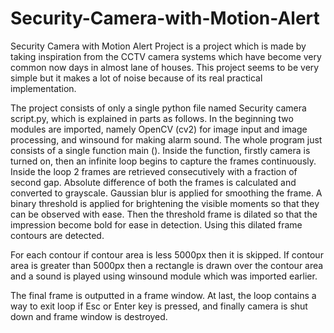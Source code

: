 # Security-Camera-with-Motion-Alert

Security Camera with Motion Alert Project is a project which is made by taking inspiration from the CCTV camera systems which have become very common now days in almost lane of houses.
This project seems to be very simple but it makes a lot of noise because of its real practical implementation. 


The project consists of only a single python file named Security camera script.py, which is explained in parts as follows.
In the beginning two modules are imported, namely OpenCV (cv2) for image input and image processing, and winsound for making alarm sound.
The whole program just consists of a single function main ().
Inside the function, firstly camera is turned on, then an infinite loop begins to capture the frames continuously.
Inside the loop 2 frames are retrieved consecutively with a fraction of second gap.
Absolute difference of both the frames is calculated and converted to grayscale. Gaussian blur is applied for smoothing the frame.
A binary threshold is applied for brightening the visible moments so that they can be observed with ease.
Then the threshold frame is dilated so that the impression become bold for ease in detection. Using this dilated frame contours are detected.

For each contour if contour area is less 5000px then it is skipped.
If contour area is greater than 5000px then a rectangle is drawn over the contour area and a sound is played using winsound module which was imported earlier.

The final frame is outputted in a frame window.
At last, the loop contains a way to exit loop if Esc or Enter key is pressed, and finally camera is shut down and frame window is destroyed.
